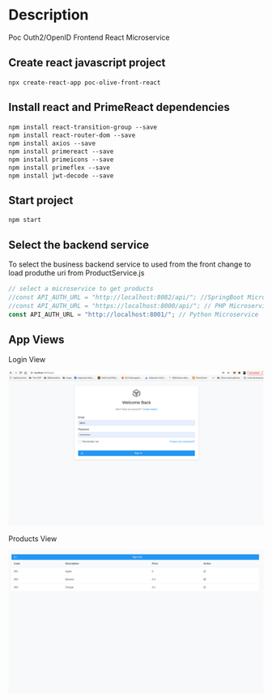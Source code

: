 # Description

Poc Outh2/OpenID Frontend React Microservice

## Create react javascript project

```shell
npx create-react-app poc-olive-front-react
```

## Install react and PrimeReact dependencies

```shell
npm install react-transition-group --save
npm install react-router-dom --save
npm install axios --save
npm install primereact --save
npm install primeicons --save
npm install primeflex --save
npm install jwt-decode --save
```

## Start project

```shell
npm start
```

## Select the backend service

To select the business backend service to used from the front change to load produthe uri from ProductService.js

```javascript
// select a microservice to get products
//const API_AUTH_URL = "http://localhost:8082/api/"; //SpringBoot Microservice
//const API_AUTH_URL = "https://localhost:8000/api/"; // PHP Microservice
const API_AUTH_URL = "http://localhost:8001/"; // Python Microservice
```

## App Views

Login View

![Login view](captures/Login_View.png "Login view")

Products View 

![Products view](captures/Products_View.png "Products view")
